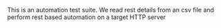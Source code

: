 This is an automation test suite.
We read rest details from an csv file and perform rest based automation on a target HTTP server
